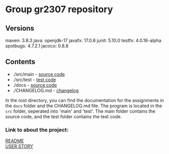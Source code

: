 # Group gr2307 repository

## Versions

maven: 3.8.3
java: openjdk-17
javafx: 17.0.8
junit: 5.10.0
testfx: 4.0.16-alpha
spotbugs: 4.7.2.1
jacoco: 0.8.8


## Contents

- ./src/main - [source code](./src/main)
- ./src/test - [test code](./src/test)
- ./docs - [source code](./docs)
- ./CHANGELOG.md - [changelog](./changelog)

In the root directory, you can find the documentation for the assignments in the `docs` folder and the CHANGELOG.md file. The program is located in the `src` folder, seperated into 'main' and 'test'. The main folder contains the source code, and the test folder contains the test code.

### Link to about the project:

[README](./src/README.md) \
[USER STORY](./src/USER_STORY.md)
